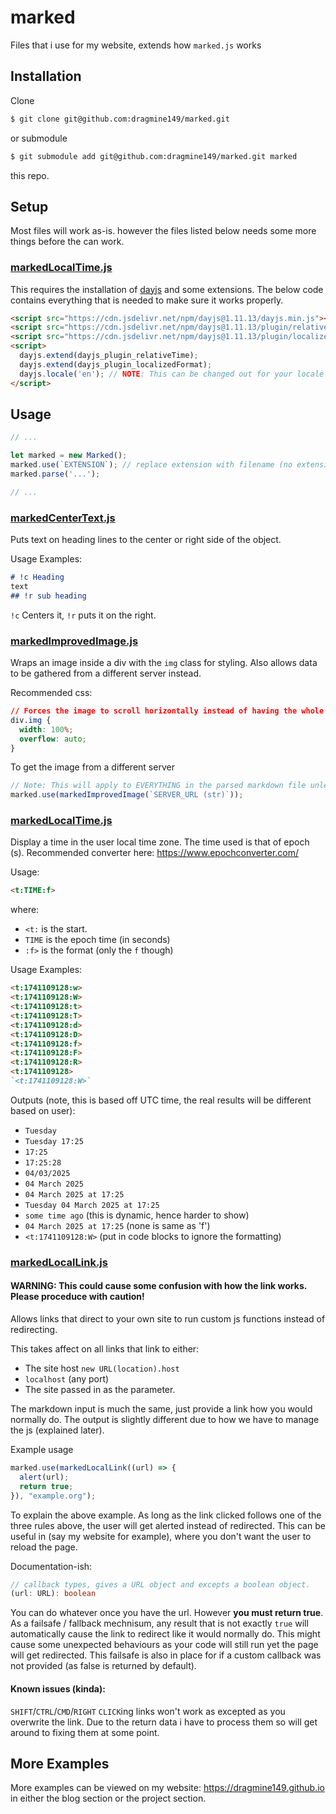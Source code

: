 # marked
Files that i use for my website, extends how `marked.js` works

## Installation
Clone
```sh
$ git clone git@github.com:dragmine149/marked.git
```
or submodule
```sh
$ git submodule add git@github.com:dragmine149/marked.git marked
```
this repo.

## Setup
Most files will work as-is. however the files listed below needs some more things before the can work.

### [markedLocalTime.js](./markedLocalTime.js)
This requires the installation of [dayjs](https://day.js.org/) and some extensions. The below code contains everything that is needed to make sure it works properly.
```html
<script src="https://cdn.jsdelivr.net/npm/dayjs@1.11.13/dayjs.min.js"></script>
<script src="https://cdn.jsdelivr.net/npm/dayjs@1.11.13/plugin/relativeTime.js"></script>
<script src="https://cdn.jsdelivr.net/npm/dayjs@1.11.13/plugin/localizedFormat.js"></script>
<script>
  dayjs.extend(dayjs_plugin_relativeTime);
  dayjs.extend(dayjs_plugin_localizedFormat);
  dayjs.locale('en'); // NOTE: This can be changed out for your locale of choice.
</script>
```

## Usage
```js
// ...

let marked = new Marked();
marked.use(`EXTENSION`); // replace extension with filename (no extension)
marked.parse('...');

// ...
```


### [markedCenterText.js](./markedCenterText.js)
Puts text on heading lines to the center or right side of the object.

Usage Examples:
```md
# !c Heading
text
## !r sub heading
```

`!c` Centers it, `!r` puts it on the right.

### [markedImprovedImage.js](./markedImprovedImage.js)
Wraps an image inside a div with the `img` class for styling. Also allows data to be gathered from a different server instead.

Recommended css:
```css
// Forces the image to scroll horizontally instead of having the whole blog scroll horizontally.
div.img {
  width: 100%;
  overflow: auto;
}
```

To get the image from a different server
```js
// Note: This will apply to EVERYTHING in the parsed markdown file unless another `imager` render overrides this.
marked.use(markedImprovedImage(`SERVER_URL (str)`));
```

### [markedLocalTime.js](./markedLocalTime.js)
Display a time in the user local time zone. The time used is that of epoch (s). Recommended converter here: https://www.epochconverter.com/

Usage:
```md
<t:TIME:f>
```
where:
- `<t:` is the start.
- `TIME` is the epoch time (in seconds)
- `:f>` is the format (only the `f` though)

Usage Examples:
```md
<t:1741109128:w>
<t:1741109128:W>
<t:1741109128:t>
<t:1741109128:T>
<t:1741109128:d>
<t:1741109128:D>
<t:1741109128:f>
<t:1741109128:F>
<t:1741109128:R>
<t:1741109128>
`<t:1741109128:W>`
```
Outputs (note, this is based off UTC time, the real results will be different based on user):

- `Tuesday`
- `Tuesday 17:25`
- `17:25`
- `17:25:28`
- `04/03/2025`
- `04 March 2025`
- `04 March 2025 at 17:25`
- `Tuesday 04 March 2025 at 17:25`
- `some time ago` (this is dynamic, hence harder to show)
- `04 March 2025 at 17:25` (none is same as 'f')
- `<t:1741109128:W>` (put in code blocks to ignore the formatting)

### [markedLocalLink.js](./markedLocalLink.js)

#### WARNING: This could cause some confusion with how the link works. Please proceduce with caution!

Allows links that direct to your own site to run custom js functions instead of redirecting.

This takes affect on all links that link to either:
- The site host `new URL(location).host`
- `localhost` (any port)
- The site passed in as the parameter.

The markdown input is much the same, just provide a link how you would normally do. The output is slightly different due to how we have to manage the js (explained later).

Example usage
```js
marked.use(markedLocalLink((url) => {
  alert(url);
  return true;
}), "example.org");
```

To explain the above example. As long as the link clicked follows one of the three rules above, the user will get alerted instead of redirected. This can be useful in (say my website for example), where you don't want the user
to reload the page.

Documentation-ish:
```ts
// callback types, gives a URL object and excepts a boolean object.
(url: URL): boolean
```
You can do whatever once you have the url. However **you must return true**. As a failsafe / fallback mechnisum, any result that is not exactly `true` will automatically cause the link to redirect like it would normally do.
This might cause some unexpected behaviours as your code will still run yet the page will get redirected. This failsafe is also in place for if a custom callback was not provided (as false is returned by default).

#### Known issues (kinda):
`SHIFT`/`CTRL`/`CMD`/`RIGHT` `CLICK`ing links won't work as excepted as you overwrite the link. Due to the return data i have to process them so will get around to fixing them at some point.

## More Examples
More examples can be viewed on my website: https://dragmine149.github.io in either the blog section or the project section.
